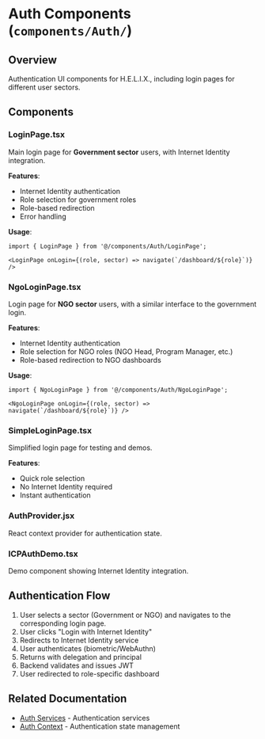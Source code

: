# Auth Components (`components/Auth/`)

## Overview

Authentication UI components for H.E.L.I.X., including login pages for different user sectors.

## Components

### LoginPage.tsx

Main login page for **Government sector** users, with Internet Identity integration.

**Features**:
- Internet Identity authentication
- Role selection for government roles
- Role-based redirection
- Error handling

**Usage**:
```tsx
import { LoginPage } from '@/components/Auth/LoginPage';

<LoginPage onLogin={(role, sector) => navigate(`/dashboard/${role}`)} />
```

### NgoLoginPage.tsx

Login page for **NGO sector** users, with a similar interface to the government login.

**Features**:
- Internet Identity authentication
- Role selection for NGO roles (NGO Head, Program Manager, etc.)
- Role-based redirection to NGO dashboards

**Usage**:
```tsx
import { NgoLoginPage } from '@/components/Auth/NgoLoginPage';

<NgoLoginPage onLogin={(role, sector) => navigate(`/dashboard/${role}`)} />
```

### SimpleLoginPage.tsx

Simplified login page for testing and demos.

**Features**:
- Quick role selection
- No Internet Identity required
- Instant authentication

### AuthProvider.jsx

React context provider for authentication state.

### ICPAuthDemo.tsx

Demo component showing Internet Identity integration.

## Authentication Flow

1. User selects a sector (Government or NGO) and navigates to the corresponding login page.
2. User clicks "Login with Internet Identity"
3. Redirects to Internet Identity service
4. User authenticates (biometric/WebAuthn)
5. Returns with delegation and principal
6. Backend validates and issues JWT
7. User redirected to role-specific dashboard

## Related Documentation

- [Auth Services](../../auth/README.md) - Authentication services
- [Auth Context](../../contexts/README.md) - Authentication state management
